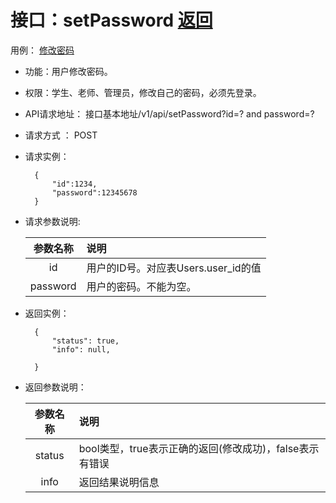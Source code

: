 # 接口：setPassword  [返回](../README.md)
用例： [修改密码](../用例/修改密码.md)

- 功能：用户修改密码。

- 权限：学生、老师、管理员，修改自己的密码，必须先登录。

- API请求地址： 接口基本地址/v1/api/setPassword?id=? and password=?

- 请求方式 ：
    POST

- 请求实例：

        {
            "id":1234,
            "password":12345678
        }

- 请求参数说明:

  |参数名称|说明|
  |:-:|:--|
  |id|用户的ID号。对应表Users.user_id的值|
  |password|用户的密码。不能为空。|

- 返回实例：

        {
            "status": true,
            "info": null,

        }

- 返回参数说明：

  |参数名称|说明|
  |:---------:|:--------------------------------------------------------|
  |status|bool类型，true表示正确的返回(修改成功)，false表示有错误|
  |info|返回结果说明信息|
